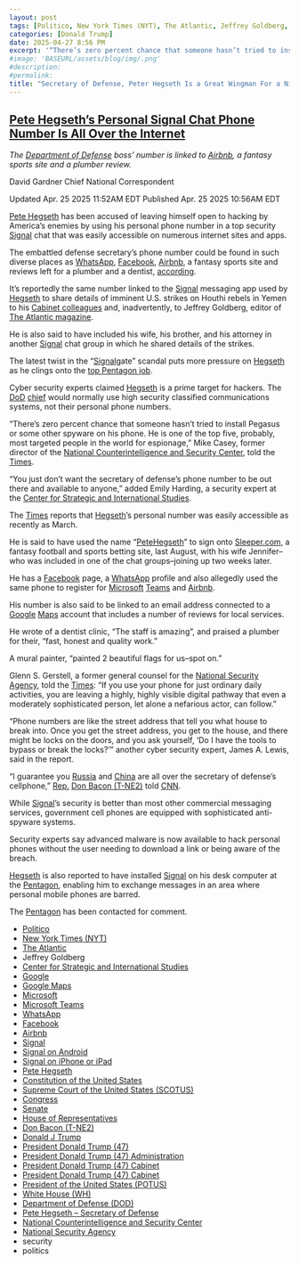 ```yaml
---
layout: post
tags: [Politico, New York Times (NYT), The Atlantic, Jeffrey Goldberg, Center for Strategic and International Studies, Google, Google Maps, Microsoft, Microsoft Teams, WhatsApp, Facebook, Airbnb, Signal, Signal on Android, Signal on iPhone or iPad, Pete Hegseth, Constitution of the United States, Supreme Court of the United States (SCOTUS), Congress, Senate, House of Representatives, Don Bacon (T-NE2), Donald J Trump, President Donald Trump (47), President Donald Trump (47) Administration, President Donald Trump (47) Cabinet, President Donald Trump (47) Cabinet, President of the United States (POTUS), White House (WH), Department of Defense (DOD), Pete Hegseth – Secretary of Defense, National Counterintelligence and Security Center, National Security Agency, security, politics]
categories: [Donald Trump]
date: 2025-04-27 8:56 PM
excerpt: '“There’s zero percent chance that someone hasn’t tried to install Pegasus or some other spyware on his phone. He is one of the top five, probably, most targeted people in the world for espionage.” – Mike Casey, former director of the National Counterintelligence and Security Center'
#image: 'BASEURL/assets/blog/img/.png'
#description:
#permalink:
title: "Secretary of Defense, Peter Hegseth Is a Great Wingman For a Night 🌙 of Drinking 🍸 and Strip Clubs 👙. Call 867-5309"
---
```



## [Pete Hegseth’s Personal Signal Chat Phone Number Is All Over the Internet](https://www.thedailybeast.com/pete-hegseths-personal-signal-chat-phone-number-is-all-over-the-internet/)

*The [Department of Defense](,https://www.defense.gov/) boss’ number is linked to [Airbnb](https://www.airbnb.com/), a fantasy sports site and a plumber review.*

David Gardner
Chief National Correspondent

Updated Apr. 25 2025 11:52AM EDT
Published Apr. 25 2025 10:56AM EDT

[Pete Hegseth](https://www.linkedin.com/in/petehegseth/) has been accused of leaving himself open to hacking by America’s enemies by using his personal phone number in a top security [Signal](https://signal.org/) chat that was easily accessible on numerous internet sites and apps.

The embattled defense secretary’s phone number could be found in such diverse places as [WhatsApp](https://www.whatsapp.com/), [Facebook](https://www.facebook.com/), [Airbnb](https://www.airbnb.com/), a fantasy sports site and reviews left for a plumber and a dentist, [according](https://www.nytimes.com/2025/04/25/us/politics/pete-hegseth-phone-signal.html).

It’s reportedly the same number linked to the [Signal](https://signal.org/) messaging app used by [Hegseth](https://www.linkedin.com/in/petehegseth/) to share details of imminent U.S. strikes on Houthi rebels in Yemen to his [Cabinet colleagues](https://www.whitehouse.gov/administration/the-cabinet/) and, inadvertently, to Jeffrey Goldberg, editor of [The Atlantic magazine](https://www.theatlantic.com/).

He is also said to have included his wife, his brother, and his attorney in another [Signal](https://signal.org/) chat group in which he shared details of the strikes.

The latest twist in the “[Signal](https://signal.org/)gate” scandal puts more pressure on [Hegseth](https://www.linkedin.com/in/petehegseth/) as he clings onto the [top Pentagon job](https://www.defense.gov/About/Biographies/Biography/Article/4040890/hon-pete-hegseth/).

Cyber security experts claimed [Hegseth](https://www.defense.gov/About/Biographies/Biography/Article/4040890/hon-pete-hegseth/) is a prime target for hackers. The [DoD](https://www.defense.gov/) [chief](https://www.defense.gov/About/Biographies/Biography/Article/4040890/hon-pete-hegseth/) would normally use high security classified communications systems, not their personal phone numbers.

“There’s zero percent chance that someone hasn’t tried to install Pegasus or some other spyware on his phone. He is one of the top five, probably, most targeted people in the world for espionage,” Mike Casey, former director of the [National Counterintelligence and Security Center](https://www.dni.gov/index.php/ncsc-home), told the [Times](https://www.nytimes.com/).

“You just don’t want the secretary of defense’s phone number to be out there and available to anyone,” added Emily Harding, a security expert at the [Center for Strategic and International Studies](https://www.csis.org/).

The [Times](https://www.nytimes.com=) reports that [Hegseth](https://www.linkedin.com/in/petehegseth/)’s personal number was easily accessible as recently as March.

He is said to have used the name “[PeteHegseth](https://www.linkedin.com/in/petehegseth/)” to sign onto [Sleeper.com](https://sleeper.com), a fantasy football and sports betting site, last August, with his wife Jennifer–who was included in one of the chat groups–joining up two weeks later.

He has a [Facebook](https://www.facebook.com/) page, a [WhatsApp](https://www.whatsapp.com/) profile and also allegedly used the same phone to register for [Microsoft](https://www.microsoft.com/) [Teams](https://www.microsoft.com/teams/) and [Airbnb](https://www.airbnb.com/).

His number is also said to be linked to an email address connected to a [Google](https://www.google.com/) [Maps](https://www.google.com/maps) account that includes a number of reviews for local services.

He wrote of a dentist clinic, “The staff is amazing”, and praised a plumber for their, “fast, honest and quality work.”

A mural painter, “painted 2 beautiful flags for us–spot on.”

Glenn S. Gerstell, a former general counsel for the [National Security Agency](,https://www.nsa.gov/), told the [Times](https://www.nytimes.com/): “If you use your phone for just ordinary daily activities, you are leaving a highly, highly visible digital pathway that even a moderately sophisticated person, let alone a nefarious actor, can follow.”

“Phone numbers are like the street address that tell you what house to break into. Once you get the street address, you get to the house, and there might be locks on the doors, and you ask yourself, ‘Do I have the tools to bypass or break the locks?’” another cyber security expert, James A. Lewis, said in the report.

“I guarantee you [Russia](http://kremlin.ru/) and [China](https://www.gov.cn/) are all over the secretary of defense’s cellphone,” [Rep.](https://www.house.gov/) [Don Bacon (T-NE2)](https://bacon.house.gov/) told [CNN](https://www.cnn.com/).

While [Signal](https://signal.org/)’s security is better than most other commercial messaging services, government cell phones are equipped with sophisticated anti-spyware systems.

Security experts say advanced malware is now available to hack personal phones without the user needing to download a link or being aware of the breach.

[Hegseth](https://www.linkedin.com/in/petehegseth/) is also reported to have installed [Signal](https://signal.org/) on his desk computer at the [Pentagon](https://www.defense.gov/), enabling him to exchange messages in an area where personal mobile phones are barred.

The [Pentagon](https://www.defense.gov/) has been contacted for comment.

- [Politico](https://www.politico.com/)
- [New York Times (NYT)](https://www.nytimes.com/)
- [The Atlantic](https://www.theatlantic.com/)
- Jeffrey Goldberg
- [Center for Strategic and International Studies](https://www.csis.org/)
- [Google](https://www.google.com/)
- [Google Maps](https://maps.google.com/)
- [Microsoft](https://www.microsoft.com/)
- [Microsoft Teams](https://www.microsoft.com/teams/)
- [WhatsApp](https://www.whatsapp.com/)
- [Facebook](https://www.facebook.com/)
- [Airbnb](https://www.airbnb.com/)
- [Signal](https://signal.org/download/)
- [Signal on Android](https://play.google.com/store/apps/details?id=org.thoughtcrime.securesms)
- [Signal on iPhone or iPad](https://apps.apple.com/us/app/signal-private-messenger/id874139669)
- [Pete Hegseth](https://www.linkedin.com/in/petehegseth/)
- [Constitution of the United States](https://constitution.congress.gov/)
- [Supreme Court of the United States (SCOTUS)](https://www.supremecourt.gov/)
- [Congress](https://www.congress.gov/)
- [Senate](https://www.senate.gov/)
- [House of Representatives](https://www.house.gov/)
- [Don Bacon (T-NE2)](https://bacon.house.gov/)
- [Donald J Trump](https://www.donaldjtrump.com/)
- [President Donald Trump (47)](https://www.whitehouse.gov/)
- [President Donald Trump (47) Administration](https://www.whitehouse.gov/administration)
- [President Donald Trump (47) Cabinet](https://www.whitehouse.gov/administration/the-cabinet/)
- [President Donald Trump (47) Cabinet](https://www.whitehouse.gov/administration/the-cabinet/)
- [President of the United States (POTUS)](https://www.whitehouse.gov/)
- [White House (WH)](https://www.whitehouse.gov/)
- [Department of Defense (DOD)](https://www.defense.gov/)
- [Pete Hegseth – Secretary of Defense](https://www.defense.gov/About/Biographies/Biography/Article/4040890/hon-pete-hegseth/)
- [National Counterintelligence and Security Center](https://www.dni.gov/index.php/ncsc-home)
- [National Security Agency](,https://www.nsa.gov/)
- security 
- politics 